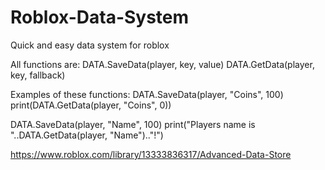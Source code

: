 # Roblox-Data-System
Quick and easy data system for roblox

All functions are:
DATA.SaveData(player, key, value)
DATA.GetData(player, key, fallback)

Examples of these functions:
DATA.SaveData(player, "Coins", 100)
print(DATA.GetData(player, "Coins", 0))

DATA.SaveData(player, "Name", 100)
print("Players name is "..DATA.GetData(player, "Name").."!")

https://www.roblox.com/library/13333836317/Advanced-Data-Store
